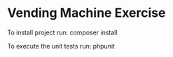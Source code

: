 # Vending Machine Exercise

To install project run: composer install  

To execute the unit tests run: phpunit

